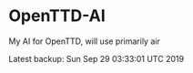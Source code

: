 # OpenTTD-AI
My AI for OpenTTD, will use primarily air

Latest backup: Sun Sep 29 03:33:01 UTC 2019
